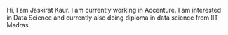 

<!---
jaskiratkaur/jaskiratkaur is a ✨ special ✨ repository because its `README.md` (this file) appears on your GitHub profile.
You can click the Preview link to take a look at your changes.
--->
Hi, I am Jaskirat Kaur. I am currently working in Accenture. I am interested in Data Science and currently also doing diploma in data science from IIT Madras.
